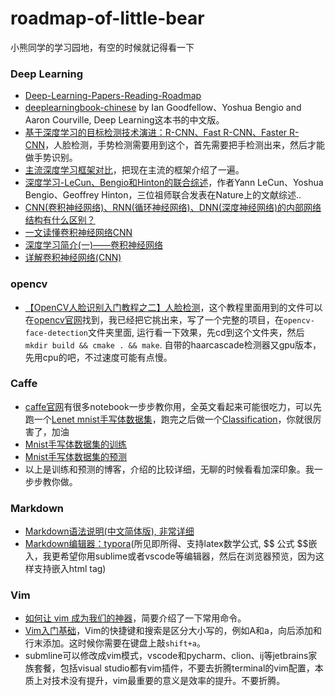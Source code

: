 # roadmap-of-little-bear
小熊同学的学习园地，有空的时候就记得看一下

### Deep Learning
* [Deep-Learning-Papers-Reading-Roadmap](https://github.com/songrotek/Deep-Learning-Papers-Reading-Roadmap)
* [deeplearningbook-chinese](https://github.com/exacity/deeplearningbook-chinese) by Ian Goodfellow、Yoshua Bengio and Aaron Courville, Deep Learning这本书的中文版。  
* [基于深度学习的目标检测技术演进：R-CNN、Fast R-CNN、Faster R-CNN](https://www.cnblogs.com/skyfsm/p/6806246.html)，人脸检测，手势检测需要用到这个，首先需要把手检测出来，然后才能做手势识别。
* [主流深度学习框架对比](http://blog.csdn.net/zuochao_2013/article/details/56024172)，把现在主流的框架介绍了一遍。
* [深度学习-LeCun、Bengio和Hinton的联合综述](https://www.csdn.net/article/2015-06-01/2824811)，作者Yann LeCun、Yoshua Bengio、Geoffrey Hinton，三位祖师联合发表在Nature上的文献综述..
* [CNN(卷积神经网络)、RNN(循环神经网络)、DNN(深度神经网络)的内部网络结构有什么区别？](https://www.zhihu.com/question/34681168)
* [一文读懂卷积神经网络CNN](https://www.cnblogs.com/nsnow/p/4562308.html)
* [深度学习简介(一)——卷积神经网络](https://www.cnblogs.com/alexcai/p/5506806.html)
* [详解卷积神经网络(CNN)](http://blog.csdn.net/qq_25762497/article/details/51052861)

### opencv
* [【OpenCV人脸识别入门教程之二】人脸检测](http://blog.csdn.net/lsq2902101015/article/details/47057081)，这个教程里面用到的文件可以在[opencv官网](https://opencv.org/releases.html)找到，我已经把它挑出来，写了一个完整的项目，在`opencv-face-detection`文件夹里面, 运行看一下效果，先cd到这个文件夹，然后`mkdir build && cmake . && make`. 自带的haarcascade检测器又gpu版本，先用cpu的吧，不过速度可能有点慢。

### Caffe
* [caffe官网](http://caffe.berkeleyvision.org/)有很多notebook一步步教你用，全英文看起来可能很吃力，可以先跑一个[Lenet mnist手写体数据集](http://caffe.berkeleyvision.org/gathered/examples/mnist.html)，跑完之后做一个[Classification](http://nbviewer.jupyter.org/github/BVLC/caffe/blob/master/examples/00-classification.ipynb)，你就很厉害了，加油
* [Mnist手写体数据集的训练](http://blog.csdn.net/hanging_gardens/article/details/78738937)
* [Mnist手写体数据集的预测](http://blog.csdn.net/hanging_gardens/article/details/78738937)
* 以上是训练和预测的博客，介绍的比较详细，无聊的时候看看加深印象。我一步步教你做。  

### Markdown
* [Markdown语法说明(中文简体版), 非常详细](http://wowubuntu.com/markdown/)
* [Markdown编辑器：typora](https://www.typora.io/)(所见即所得、支持latex数学公式, \$\$ 公式 \$\$嵌入，我更希望你用sublime或者vscode等编辑器，然后在浏览器预览，因为这样支持嵌入html tag)

### Vim
* [如何让 vim 成为我们的神器](https://segmentfault.com/a/1190000011466454)，简要介绍了一下常用命令。
* [Vim入门基础](http://www.jianshu.com/p/bcbe916f97e1)，Vim的快捷键和搜索是区分大小写的，例如A和a，向后添加和行末添加。这时候你需要在键盘上敲`shift+a`。
* submline可以修改成vim模式，vscode和pycharm、clion、ij等jetbrains家族套餐，包括visual studio都有vim插件，不要去折腾terminal的vim配置，本质上对技术没有提升，vim最重要的意义是效率的提升。不要折腾。
